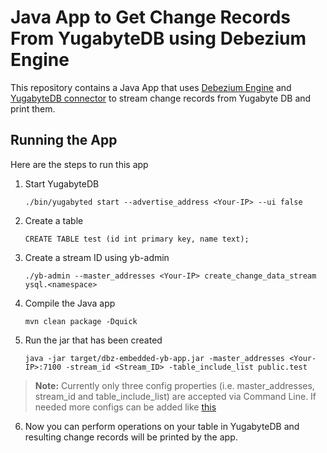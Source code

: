 # Java App to Get Change Records From YugabyteDB using Debezium Engine

This repository contains a Java App that uses [Debezium Engine](https://debezium.io/documentation/reference/stable/development/engine.html) and [YugabyteDB connector](https://github.com/yugabyte/debezium-connector-yugabytedb/tree/main) to stream change records from Yugabyte DB and print them.

## Running the App

Here are the steps to run this app

1. Start YugabyteDB
    ```
    ./bin/yugabyted start --advertise_address <Your-IP> --ui false
    ```
2.  Create a table
    ```
    CREATE TABLE test (id int primary key, name text);
    ```
3. Create a stream ID using yb-admin
    ```
    ./yb-admin --master_addresses <Your-IP> create_change_data_stream ysql.<namespace>
    ```
4. Compile the Java app
    ```
    mvn clean package -Dquick
    ```
5. Run the jar that has been created
    ```
    java -jar target/dbz-embedded-yb-app.jar -master_addresses <Your-IP>:7100 -stream_id <Stream_ID> -table_include_list public.test
    ```
> **Note:**
> Currently only three config properties (i.e. master_addresses, stream_id and table_include_list) are accepted via Command Line. If needed more configs can be added like [this](https://github.com/Sumukh-Phalgaonkar/dbz-embedded-yb-app/blob/main/src/main/java/com/dbzapp/CmdLineOpts.java#L65)

6. Now you can perform operations on your table in YugabyteDB and resulting change records will be printed by the app.
